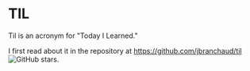 # TIL

Til is an acronym for "Today I Learned."

I first read about it in the repository at https://github.com/jbranchaud/til ![GitHub stars](https://img.shields.io/github/stars/jbranchaud/til?style=plastic&logo=github).
